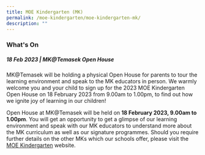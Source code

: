 ```yaml
---
title: MOE Kindergarten (MK)
permalink: /moe-kindergarten/moe-kindergarten-mk/
description: ""
---
```

### What's On
  
##### 18 Feb 2023 | MK@Temasek Open House
	
MK@Temasek will be holding a physical Open House for parents to tour the learning environment and speak to the MK educators in person. We warmly welcome you and your child to sign up for the 2023 MOE Kindergarten Open House on 18 February 2023 from 9.00am to 1.00pm, to find out how we ignite joy of learning in our children! 

Open House at MK@Temasek will be held on **18 February 2023, 9.00am to 1.00pm**. You will get an opportunity to get a glimpse of our learning environment and speak with our MK educators to understand more about the MK curriculum as well as our signature programmes.
Should you require further details on the other MKs which our schools offer, please visit the [MOE Kindergarten](https://www.moe.gov.sg/preschool/moe-kindergarten) website. 
